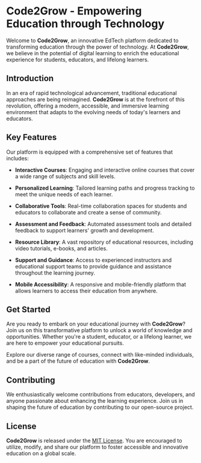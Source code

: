 # Code2Grow - Empowering Education through Technology

Welcome to **Code2Grow**, an innovative EdTech platform dedicated to transforming education through the power of technology. At **Code2Grow**, we believe in the potential of digital learning to enrich the educational experience for students, educators, and lifelong learners.

## Introduction

In an era of rapid technological advancement, traditional educational approaches are being reimagined. **Code2Grow** is at the forefront of this revolution, offering a modern, accessible, and immersive learning environment that adapts to the evolving needs of today's learners and educators.

## Key Features

Our platform is equipped with a comprehensive set of features that includes:

- **Interactive Courses**: Engaging and interactive online courses that cover a wide range of subjects and skill levels.

- **Personalized Learning**: Tailored learning paths and progress tracking to meet the unique needs of each learner.

- **Collaborative Tools**: Real-time collaboration spaces for students and educators to collaborate and create a sense of community.

- **Assessment and Feedback**: Automated assessment tools and detailed feedback to support learners' growth and development.

- **Resource Library**: A vast repository of educational resources, including video tutorials, e-books, and articles.

- **Support and Guidance**: Access to experienced instructors and educational support teams to provide guidance and assistance throughout the learning journey.

- **Mobile Accessibility**: A responsive and mobile-friendly platform that allows learners to access their education from anywhere.

## Get Started

Are you ready to embark on your educational journey with **Code2Grow**? Join us on this transformative platform to unlock a world of knowledge and opportunities. Whether you're a student, educator, or a lifelong learner, we are here to empower your educational pursuits.

Explore our diverse range of courses, connect with like-minded individuals, and be a part of the future of education with **Code2Grow**.

## Contributing

We enthusiastically welcome contributions from educators, developers, and anyone passionate about enhancing the learning experience. Join us in shaping the future of education by contributing to our open-source project.

## License

**Code2Grow** is released under the [MIT License](https://opensource.org/licenses/MIT). You are encouraged to utilize, modify, and share our platform to foster accessible and innovative education on a global scale.
